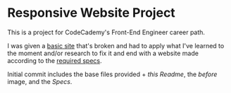 # Responsive Website Project

This is a project for CodeCademy's Front-End Engineer career path.

I was given a [basic site](./before.png) that's broken and had to apply what I've learned to the moment and/or research to fix it and end with a website made according to the [required specs](./fotomatic_spec_landing_v2.png).

Initial commit includes the base files provided + _this Readme_, the _before_ image, and the _Specs_. 